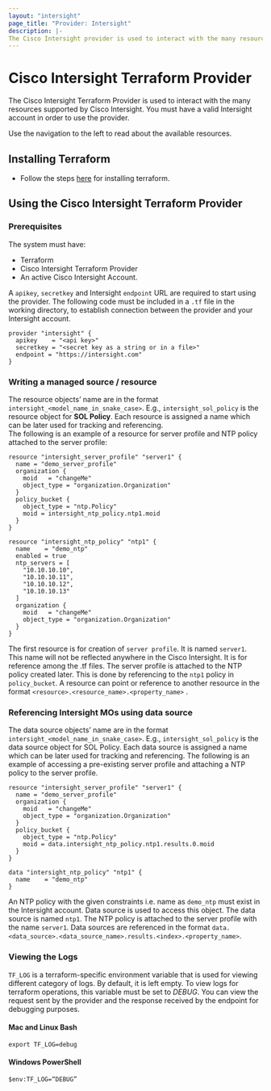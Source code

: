```yaml
---
layout: "intersight"
page_title: "Provider: Intersight"
description: |-
The Cisco Intersight provider is used to interact with the many resources supported by Intersight.
---
```


# Cisco Intersight Terraform Provider
The Cisco Intersight Terraform Provider is used to interact with the
many resources supported by Cisco Intersight. You must have a valid Intersight account in order to use the provider.

Use the navigation to the left to read about the available resources.

## Installing Terraform
* Follow the steps [here](https://www.terraform.io/downloads.html) for installing terraform.

## Using the Cisco Intersight Terraform Provider

### Prerequisites
The system must have:
* Terraform
* Cisco Intersight Terraform Provider
* An active Cisco Intersight Account.


A `apikey`, `secretkey` and Intersight `endpoint` URL are required to start using the provider.
The following code must be included in a `.tf` file in the working directory, to establish connection between
the provider and your Intersight account.
```hcl-terraform
provider "intersight" {
  apikey    = "<api key>"
  secretkey = "<secret key as a string or in a file>"
  endpoint = "https://intersight.com"
}
```

###	Writing a managed source / resource
The resource objects’ name are in the format `intersight_<model_name_in_snake_case>`. E.g., `intersight_sol_policy`
is the resource object for **SOL Policy**. Each resource is assigned a name which can be later used for
tracking and referencing.  
The following is an example of a resource for server profile and NTP policy attached to the server profile:
```hcl-terraform
resource "intersight_server_profile" "server1" {
  name = "demo_server_profile"
  organization {
    moid   = "changeMe"
    object_type = "organization.Organization"
  }
  policy_bucket {
    object_type = "ntp.Policy"
    moid = intersight_ntp_policy.ntp1.moid
  }
}

resource "intersight_ntp_policy" "ntp1" {
  name    = "demo_ntp"
  enabled = true
  ntp_servers = [
    "10.10.10.10",
    "10.10.10.11",
    "10.10.10.12",
    "10.10.10.13"
  ]
  organization {
    moid   = "changeMe"
    object_type = "organization.Organization"
  }
}
```
The first resource is for creation of `server profile`. It is named `server1`. This name will not be reflected anywhere
in the Cisco Intersight. It is for reference among the .tf files. The server profile is attached to the NTP policy created
later. This is done by referencing to the `ntp1` policy in `policy_bucket`. A resource can point or reference to
another resource in the format `<resource>.<resource_name>.<property_name>` .

### Referencing Intersight MOs using data source
The data source objects’ name are in the format `intersight_<model_name_in_snake_case>`. E.g., `intersight_sol_policy`
is the data source object for SOL Policy. Each data source is assigned a name which can be later used for tracking and
referencing.
The following is an example of accessing a pre-existing server profile and attaching a NTP policy to the server profile.
```hcl-terraform
resource "intersight_server_profile" "server1" {
  name = "demo_server_profile"
  organization {
    moid   = "changeMe"
    object_type = "organization.Organization"
  }
  policy_bucket {
    object_type = "ntp.Policy"
    moid = data.intersight_ntp_policy.ntp1.results.0.moid
  }
}

data "intersight_ntp_policy" "ntp1" {
  name    = "demo_ntp"
}
```
An NTP policy with the given constraints i.e. name as `demo_ntp` must exist in the Intersight account. Data source
is used to access this object. The data source is named `ntp1`. The NTP policy is attached to the server profile with the name
`server1`. Data sources are referenced in the format `data.<data_source>.<data_source_name>.results.<index>.<property_name>`.

###	Viewing the Logs
`TF_LOG` is a terraform-specific environment variable that is used for viewing different category of logs.
By default, it is left empty. To view logs for terraform operations, this variable must be set to *DEBUG*.
You can view the request sent by the provider and the response received by the endpoint for debugging purposes.
#### Mac and Linux Bash
`export TF_LOG=debug`
#### Windows PowerShell
`$env:TF_LOG=“DEBUG”` 
